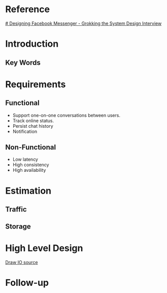 # Reference
[# Designing Facebook Messenger - Grokking the System Design Interview ](https://www.educative.io/courses/grokking-the-system-design-interview/m2ygV4E81AR)


# Introduction
## Key Words


# Requirements
## Functional
- Support one-on-one conversations between users.
- Track online status.
- Persist chat history
- Notification

## Non-Functional
- Low latency
- High consistency
- High availability


# Estimation
## Traffic
## Storage


# High Level Design


[Draw IO source]()



# Follow-up


<!--stackedit_data:
eyJoaXN0b3J5IjpbMzA1NTYwMzQxLC0yMDY3MDgwOTc4XX0=
-->